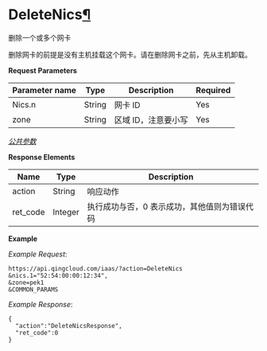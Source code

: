 ---
---

# DeleteNics[¶](#deletenics "永久链接至标题")

删除一个或多个网卡

删除网卡的前提是没有主机挂载这个网卡。请在删除网卡之前，先从主机卸载。

**Request Parameters**

| Parameter name | Type | Description | Required |
| --- | --- | --- | --- |
| Nics.n | String | 网卡 ID | Yes |
| zone | String | 区域 ID，注意要小写 | Yes |

[_公共参数_](../../common/parameters.html#api-common-parameters)

**Response Elements**

| Name | Type | Description |
| --- | --- | --- |
| action | String | 响应动作 |
| ret_code | Integer | 执行成功与否，0 表示成功，其他值则为错误代码 |

**Example**

_Example Request_:

```
https://api.qingcloud.com/iaas/?action=DeleteNics
&nics.1="52:54:00:00:12:34",
&zone=pek1
&COMMON_PARAMS
```

_Example Response_:

```
{
  "action":"DeleteNicsResponse",
  "ret_code":0
}
```

